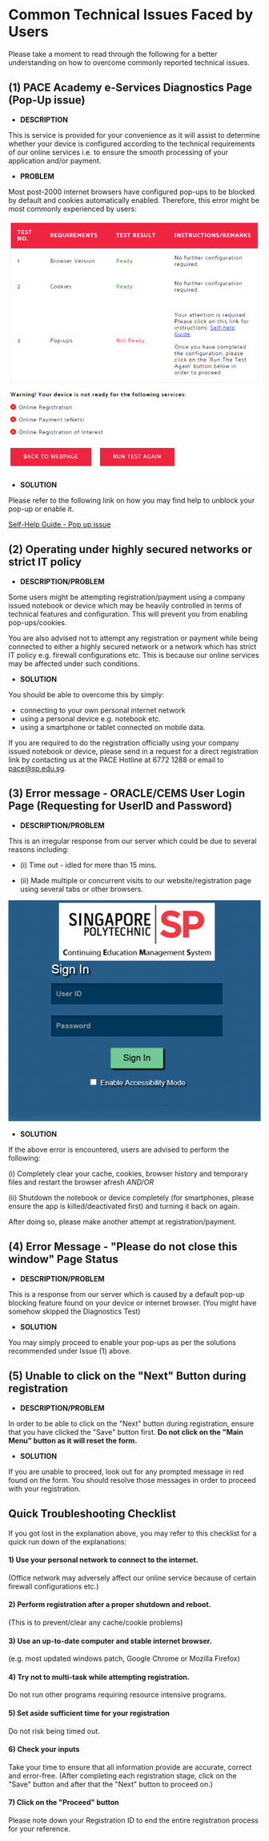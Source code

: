 # Common Technical Issues Faced by Users

Please take a moment to read through the following for a better understanding on how to overcome commonly reported technical issues.

## (1) PACE Academy e-Services Diagnostics Page (Pop-Up issue)

- **DESCRIPTION**

This is service is provided for your convenience as it will assist to determine whether your device is configured according to the technical requirements of our online services i.e. to ensure the smooth processing of your application and/or payment.

- **PROBLEM**

Most post-2000 internet browsers have configured pop-ups to be blocked by default and cookies automatically enabled. Therefore, this error might be most commonly experienced by users:

![Self-diagnostic test page](/assets/images/1diag.png "Self-diagnostic test page")

- **SOLUTION**

Please refer to the following link on how you may find help to unblock your pop-up or enable it.

[Self-Help Guide - Pop up issue](https://forms.gle/t9cquMnZGMtZhdXS9) 

## (2) Operating under highly secured networks or strict IT policy

- **DESCRIPTION/PROBLEM** 

Some users might be attempting registration/payment using a company issued notebook or device which may be heavily controlled in terms of technical features and configuration. This will prevent you from enabling pop-ups/cookies.

You are also advised not to attempt any registration or payment while being connected to either a highly secured network or a network which has strict IT policy e.g. firewall configurations etc. This is because our online services may be affected under such conditions.

- **SOLUTION**

You should be able to overcome this by simply:
* connecting to your own personal internet network
* using a personal device e.g. notebook etc.
* using a smartphone or tablet connected on mobile data.

If you are required to do the registration officially using your company issued notebook or device, please send in a request for a direct registration link by contacting us at the PACE Hotline at 6772 1288 or email to pace@sp.edu.sg.

## (3) Error message - ORACLE/CEMS User Login Page (Requesting for UserID and Password)

- **DESCRIPTION/PROBLEM**

This is an irregular response from our server which could be due to several reasons including:

* (i) Time out - idled for more than 15 mins.

* (ii) Made multiple or concurrent visits to our website/registration page using several tabs or other browsers.

![CEMS error](/assets/images/2cems.png "CEMS error")

- **SOLUTION**

If the above error is encountered, users are advised to perform the following:

(i) Completely clear your cache, cookies, browser history and temporary files and restart the browser afresh *AND/OR*

(ii) Shutdown the notebook or device completely (for smartphones, please ensure the app is killed/deactivated first) and turning it back on again.

After doing so, please make another attempt at registration/payment.

## (4) Error Message - "Please do not close this window" Page Status

- **DESCRIPTION/PROBLEM**

This is a response from our server which is caused by a default pop-up blocking feature found on your device or internet browser. (You might have somehow skipped the Diagnostics Test)

- **SOLUTION**

You may simply proceed to enable your pop-ups as per the solutions recommended under Issue (1) above.

## (5) Unable to click on the "Next" Button during registration

- **DESCRIPTION/PROBLEM** 

In order to be able to click on the "Next" button during registration,  ensure that you have clicked the "Save" button first. **Do not click on the "Main Menu" button as it will reset the form.**

- **SOLUTION**

If you are unable to proceed, look out for any prompted message in red found on the form. You should resolve those messages in order to proceed with your registration.

## Quick Troubleshooting Checklist

If you got lost in the explanation above, you may refer to this checklist for a quick run down of the explanations:

#### 1) Use your personal network to connect to the internet.
(Office network may adversely affect our online service because of certain firewall configurations etc.)

#### 2) Perform registration after a proper shutdown and reboot.
(This is to prevent/clear any cache/cookie problems)

#### 3) Use an up-to-date computer and stable internet browser.
(e.g. most updated windows patch, Google Chrome or Mozilla Firefox)

#### 4) Try not to multi-task while attempting registration.
Do not run other programs requiring resource intensive programs.

#### 5) Set aside sufficient time for your registration
Do not risk being timed out.

#### 6) Check your inputs
Take your time to ensure that all information provide are accurate, correct and error-free.
(After completing each registration stage, click on the "Save" button and after that the "Next" button to proceed on.)

#### 7) Click on the "Proceed" button
Please note down your Registration ID to end the entire registration process for your reference.


